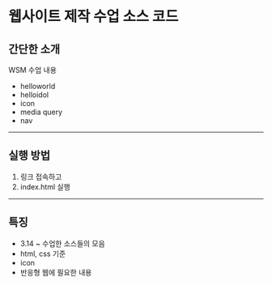 # 웹사이트 제작 수업 소스 코드
## 간단한 소개
WSM 수업 내용
- helloworld
- helloidol
- icon
- media query
- nav
---
## 실행 방법
1. 링크 접속하고
2. index.html 실행
---
## 특징
- 3.14 ~ 수업한 소스들의 모음
- html, css 기준
- icon
- 반응형 웹에 필요한 내용